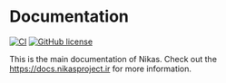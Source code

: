 # Documentation

[![CI](https://github.com/Nikas-Project/Documentation/actions/workflows/main.yml/badge.svg)](https://github.com/Nikas-Project/Documentation/actions/workflows/main.yml) [![GitHub license](https://img.shields.io/github/license/Nikas-Project/Documentation)](https://github.com/Nikas-Project/Documentation/blob/master/LICENSE)

This is the main documentation of Nikas. Check out the <https://docs.nikasproject.ir> for more information.
